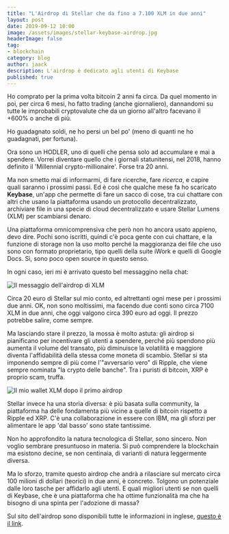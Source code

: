 ```yaml
---
title: "L'Airdrop di Stellar che da fino a 7.100 XLM in due anni"
layout: post
date: 2019-09-12 10:00
image: /assets/images/stellar-keybase-airdrop.jpg
headerImage: false
tag:
- blockchain
category: blog
author: jaack
description: L'airdrop è dedicato agli utenti di Keybase
published: true
---
```

Ho comprato per la prima volta bitcoin 2 anni fa circa. Da quel momento in poi,
per circa 6 mesi, ho fatto trading (anche giornaliero), dannandomi su tutte le
improbabili cryptovalute che da un giorno all'altro facevano il +600% o anche di più.

Ho guadagnato soldi, ne ho persi un bel po' (meno di quanti ne ho guadagnati, per fortuna).

Ora sono un HODLER, uno di quelli che pensa solo ad accumulare e mai a spendere.
Vorrei diventare quello che i giornali statunitensi, nel 2018, hanno definito il
'Millennial crypto-millionaire'. Forse tra 20 anni.

Ma non smetto mai di informarmi, di fare ricerche, fare *ricerca*, e capire
quali saranno i prossimi passi. Ed è così che qualche mese fa ho scaricato
**Keybase**, un'app che permette di fare un sacco di cose, tra cui
chattare con altri che usano la piattaforma usando un protocollo decentralizzato,
archiviare file in una specie di cloud decentralizzato e usare Stellar Lumens (XLM)
per scambiarsi denaro.

Una piattaforma omnicomprensiva che però non ho ancora usato appieno, devo dire.
Pochi sono iscritti, quindi c'è poca gente con cui chattare, e la funzione di storage
non la uso molto perché la maggioranza dei file che uso sono con formato proprietario,
tipo quelli della suite iWork e quelli di Google Docs. Sì, sono poco open source
in questo senso.

In ogni caso, ieri mi è arrivato questo bel messaggino nella chat:

<img class="image" src="{{ site.url }}/assets/images/keybase-stellar-wallet.png" alt="Il messaggio
dell'airdrop di XLM">

Circa 20 euro di Stellar sul mio conto, ed altrettanti ogni mese per i prossimi due anni.
OK, non sono moltissimi, ma facendo due conti sono circa 7100 XLM in due anni, che oggi valgono
circa 390 euro ad oggi. Il prezzo potrebbe salire, come sempre.

Ma lasciando stare il prezzo, la mossa è molto astuta: gli airdrop si pianificano
per incentivare gli utenti a spendere, perché più spendono più aumenta il volume
del transato, più diminuisce la volatilità e maggiore diventa l'affidabilità
della stessa come moneta di scambio. Stellar si sta imponendo sempre di più
come l'"avversario vero" di Ripple, che viene sempre nominata "la crypto delle banche".
Tra i puristi di bitcoin, XRP è proprio scam, truffa.

<img class="image" src="{{ site.url }}/assets/images/keybase-stellar-airdrop.png" alt="Il mio wallet XLM
dopo il primo airdrop">

Stellar invece ha una storia diversa: è più basata sulla community, la piattaforma
ha delle fondamenta più vicine a quelle di bitcoin rispetto a Ripple ed XRP.
C'è una collaborazione in essere con IBM, ma gli sforzi per alimentare le app 'dal basso'
sono state tantissime.

Non ho approfondito la natura tecnologica di Stellar, sono sincero. Non voglio sembrare
presuntuoso in materia. Si può comprendere la blockchain ma esistono decine, se non
centinaia, di varianti di natura leggermente diversa.

Ma lo sforzo, tramite questo airdrop che andrà a rilasciare sul mercato circa 100 milioni
di dollari (teorici) in due anni, è concreto. Tolgono un potenziale dalle loro tasche per
 affidarlo agli utenti. E quali migliori utenti se non quelli di Keybase, che è una
 piattaforma che ha ottime funzionalità ma che ha bisogno di una spinta per l'adozione di massa?

 Sul sito dell'airdrop sono disponibili tutte le informazioni in inglese, [questo è il link](https://keybase.io/airdrop).
